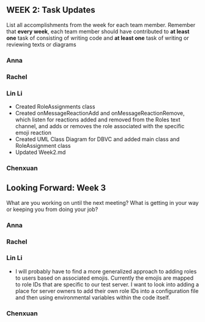 ## WEEK 2: Task Updates

List all accomplishments from the week for each team member. Remember that **every week**, each team member should have contributed to **at least one** task of consisting of writing code and **at least one** task of writing or reviewing texts or diagrams

### Anna
### Rachel
### Lin Li
- Created RoleAssignments class
- Created onMessageReactionAdd and onMessageReactionRemove, which listen for reactions added and removed
from the Roles text channel, and adds or removes the role associated with the specific emoji reaction
- Created UML Class Diagram for DBVC and added main class and RoleAssignment class
- Updated Week2.md
### Chenxuan


## Looking Forward: Week 3
What are you working on until the next meeting? What is getting in your way or keeping you from doing your job?

### Anna
### Rachel
### Lin Li
- I will probably have to find a more generalized approach to adding roles to users based on associated emojis. Currently
the emojis are mapped to role IDs that are specific to our test server. I want to look into adding a place for
server owners to add their own role IDs into a configuration file and then using environmental variables within the code itself.
### Chenxuan
